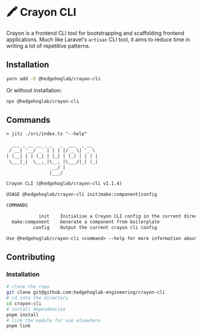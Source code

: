 # 🖍 Crayon CLI

Crayon is a frontend CLI tool for bootstrapping and scaffolding frontend applications. Much like Laravel's `artisan` CLI tool, it aims to reduce time in writing a lot of repetitive patterns.

## Installation

```bash
yarn add -D @hedgehoglab/crayon-cli
```

Or without installation:

```bash
npx @hedgehoglab/crayon-cli
```

## Commands

```txt
> jiti ./src/index.ts "--help"

  ___ _ __ __ _ _   _  ___  _ __
 / __| '__/ _` | | | |/ _ \| '_ \
| (__| | | (_| | |_| | (_) | | | |
 \___|_|  \__,_|\__, |\___/|_| |_|
                 __/ |
                |___/

Crayon CLI (@hedgehoglab/crayon-cli v1.1.4)

USAGE @hedgehoglab/crayon-cli init|make:component|config

COMMANDS

            init    Initialise a Crayon CLI config in the current directory
  make:component    Generate a component from boilerplate                  
          config    Output the current crayon cli config                   

Use @hedgehoglab/crayon-cli <command> --help for more information about a command.
```

## Contributing

### Installation

```bash
# clone the repo
git clone git@github.com:hedgehoglab-engineering/crayon-cli
# cd into the directory
cd crayon-cli
# install dependencies
pnpm install
# link the module for use elsewhere
pnpm link
```
